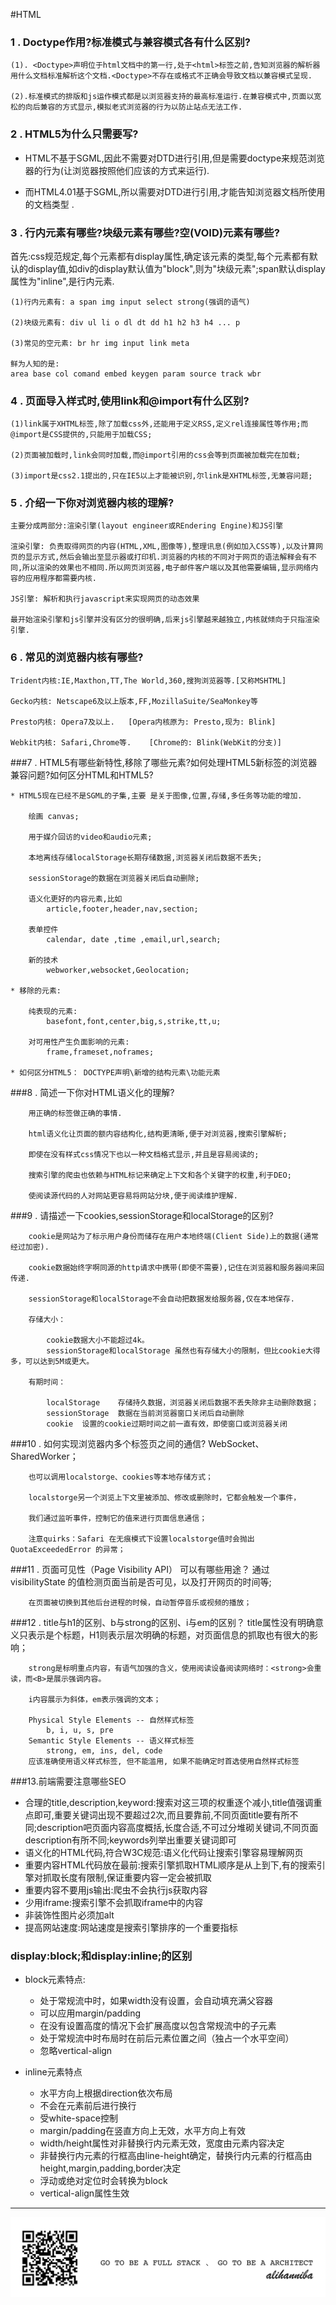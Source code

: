 #HTML
### 1 . Doctype作用?标准模式与兼容模式各有什么区别?

	(1). <Doctype>声明位于html文档中的第一行,处于<html>标签之前,告知浏览器的解析器用什么文档标准解析这个文档.<Doctype>不存在或格式不正确会导致文档以兼容模式呈现.

	(2).标准模式的排版和js运作模式都是以浏览器支持的最高标准运行.在兼容模式中,页面以宽松的向后兼容的方式显示,模拟老式浏览器的行为以防止站点无法工作.

### 2 . HTML5为什么只需要写<!DOCTYPE HTML>?


  * HTML不基于SGML,因此不需要对DTD进行引用,但是需要doctype来规范浏览器的行为(让浏览器按照他们应该的方式来运行).

  * 而HTML4.01基于SGML,所以需要对DTD进行引用,才能告知浏览器文档所使用的文档类型 .

### 3 . 行内元素有哪些?块级元素有哪些?空(VOID)元素有哪些?

  首先:css规范规定,每个元素都有display属性,确定该元素的类型,每个元素都有默认的display值,如div的display默认值为"block",则为"块级元素";span默认display属性为"inline",是行内元素.

    (1)行内元素有: a span img input select strong(强调的语气)

    (2)块级元素有: div ul li o dl dt dd h1 h2 h3 h4 ... p

    (3)常见的空元素: br hr img input link meta

    鲜为人知的是:
    area base col comand embed keygen param source track wbr

### 4 . 页面导入样式时,使用link和@import有什么区别?
	(1)link属于XHTML标签,除了加载css外,还能用于定义RSS,定义rel连接属性等作用;而@import是CSS提供的,只能用于加载CSS;

	(2)页面被加载时,link会同时加载,而@import引用的css会等到页面被加载完在加载;

	(3)import是css2.1提出的,只在IE5以上才能被识别,尔link是XHTML标签,无兼容问题;

### 5 . 介绍一下你对浏览器内核的理解?

	主要分成两部分:渲染引擎(layout engineer或REndering Engine)和JS引擎

	渲染引擎: 负责取得网页的内容(HTML,XML,图像等),整理讯息(例如加入CSS等),以及计算网页的显示方式,然后会输出至显示器或打印机.浏览器的内核的不同对于网页的语法解释会有不同,所以渲染的效果也不相同.所以网页浏览器,电子邮件客户端以及其他需要编辑,显示网络内容的应用程序都需要内核.

	JS引擎: 解析和执行javascript来实现网页的动态效果

	最开始渲染引擎和js引擎并没有区分的很明确,后来js引擎越来越独立,内核就倾向于只指渲染引擎.

### 6 .  常见的浏览器内核有哪些?
	Trident内核:IE,Maxthon,TT,The World,360,搜狗浏览器等.[又称MSHTML]

	Gecko内核: Netscape6及以上版本,FF,MozillaSuite/SeaMonkey等

	Presto内核: Opera7及以上.   [Opera内核原为: Presto,现为: Blink]

	Webkit内核: Safari,Chrome等.    [Chrome的: Blink(WebKit的分支)]

###7 .  HTML5有哪些新特性,移除了哪些元素?如何处理HTML5新标签的浏览器兼容问题?如何区分HTML和HTML5?

	* HTML5现在已经不是SGML的子集,主要 是关于图像,位置,存储,多任务等功能的增加.

		绘画 canvas;

		用于媒介回访的video和audio元素;

		本地离线存储localStorage长期存储数据,浏览器关闭后数据不丢失;

		sessionStorage的数据在浏览器关闭后自动删除;

		语义化更好的内容元素,比如
			article,footer,header,nav,section;

		表单控件
			calendar, date ,time ,email,url,search;

		新的技术
			webworker,websocket,Geolocation;

	* 移除的元素:

		纯表现的元素:
			basefont,font,center,big,s,strike,tt,u;

		对可用性产生负面影响的元素:
			frame,frameset,noframes;

	* 如何区分HTML5： DOCTYPE声明\新增的结构元素\功能元素
###8 . 简述一下你对HTML语义化的理解?

		用正确的标签做正确的事情.

		html语义化让页面的额内容结构化,结构更清晰,便于对浏览器,搜索引擎解析;

		即使在没有样式css情况下也以一种文档格式显示,并且是容易阅读的;

		搜索引擎的爬虫也依赖与HTML标记来确定上下文和各个关键字的权重,利于DEO;

		使阅读源代码的人对网站更容易将网站分块,便于阅读维护理解.

###9 . 请描述一下cookies,sessionStorage和localStorage的区别?

		cookie是网站为了标示用户身份而储存在用户本地终端(Client Side)上的数据(通常经过加密).

		cookie数据始终字啊同源的http请求中携带(即使不需要),记住在浏览器和服务器间来回传递.

		sessionStorage和localStorage不会自动把数据发给服务器,仅在本地保存.

		存储大小：

    		cookie数据大小不能超过4k。  
    		sessionStorage和localStorage 虽然也有存储大小的限制，但比cookie大得多，可以达到5M或更大。

		有期时间：

    		localStorage    存储持久数据，浏览器关闭后数据不丢失除非主动删除数据；
    		sessionStorage  数据在当前浏览器窗口关闭后自动删除
    		cookie  设置的cookie过期时间之前一直有效，即使窗口或浏览器关闭

###10 . 如何实现浏览器内多个标签页之间的通信?
		WebSocket、SharedWorker；

		也可以调用localstorge、cookies等本地存储方式；

		localstorge另一个浏览上下文里被添加、修改或删除时，它都会触发一个事件，

		我们通过监听事件，控制它的值来进行页面信息通信；

		注意quirks：Safari 在无痕模式下设置localstorge值时会抛出QuotaExceededError 的异常；

###11 . 页面可见性（Page Visibility API） 可以有哪些用途？
		通过 visibilityState 的值检测页面当前是否可见，以及打开网页的时间等;

		在页面被切换到其他后台进程的时候，自动暂停音乐或视频的播放；

###12 . title与h1的区别、b与strong的区别、i与em的区别？
		title属性没有明确意义只表示是个标题，H1则表示层次明确的标题，对页面信息的抓取也有很大的影响；

		strong是标明重点内容，有语气加强的含义，使用阅读设备阅读网络时：<strong>会重读，而<B>是展示强调内容。

		i内容展示为斜体，em表示强调的文本；

		Physical Style Elements -- 自然样式标签
			b, i, u, s, pre
		Semantic Style Elements -- 语义样式标签
			strong, em, ins, del, code
		应该准确使用语义样式标签, 但不能滥用, 如果不能确定时首选使用自然样式标签

###13.前端需要注意哪些SEO
* 合理的title,description,keyword:搜索对这三项的权重逐个减小,title值强调重点即可,重要关键词出现不要超过2次,而且要靠前,不同页面title要有所不同;description吧页面内容高度概括,长度合适,不可过分堆砌关键词,不同页面description有所不同;keywords列举出重要关键词即可
* 语义化的HTML代码,符合W3C规范:语义化代码让搜索引擎容易理解网页
* 重要内容HTML代码放在最前:搜索引擎抓取HTML顺序是从上到下,有的搜索引擎对抓取长度有限制,保证重要内容一定会被抓取
* 重要内容不要用js输出:爬虫不会执行js获取内容
* 少用iframe:搜索引擎不会抓取iframe中的内容
* 非装饰性图片必须加alt
* 提高网站速度:网站速度是搜索引擎排序的一个重要指标


### display:block;和display:inline;的区别
* block元素特点:

	* 处于常规流中时，如果width没有设置，会自动填充满父容器
	* 可以应用margin/padding 
	* 在没有设置高度的情况下会扩展高度以包含常规流中的子元素
	* 处于常规流中时布局时在前后元素位置之间（独占一个水平空间）
	* 忽略vertical-align

* inline元素特点
	
	* 水平方向上根据direction依次布局
	* 不会在元素前后进行换行 
	* 受white-space控制
	* margin/padding在竖直方向上无效，水平方向上有效
	* width/height属性对非替换行内元素无效，宽度由元素内容决定
	* 非替换行内元素的行框高由line-height确定，替换行内元素的行框高由height,margin,padding,border决定
	* 浮动或绝对定位时会转换为block
	* vertical-align属性生效
	
	




---
![](alihanniba.png)
